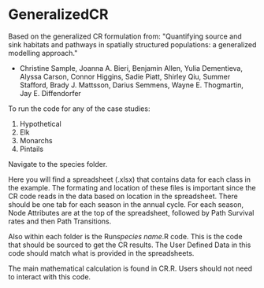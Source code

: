 # GeneralizedCR
Based on the generalized CR formulation from: 
"Quantifying source and sink habitats and pathways in spatially structured populations: a generalized modelling approach." 
 - Christine Sample, Joanna A. Bieri, Benjamin Allen, Yulia Dementieva, Alyssa Carson, Connor Higgins, Sadie Piatt, Shirley Qiu, Summer Stafford, Brady J. Mattsson, Darius Semmens, Wayne E. Thogmartin, Jay E. Diffendorfer
 
To run the code for any of the case studies:

1. Hypothetical
2. Elk
3. Monarchs
4. Pintails

Navigate to the species folder. 

Here you will find a spreadsheet (.xlsx) that contains data for each class in the example. The formating and location of these files is important since the CR code reads in the data based on location in the spreadsheet. There should be one tab for each season in the annual cycle. For each season, Node Attributes are at the top of the spreadsheet, followed by Path Survival rates and then Path Transitions.  

Also within each folder is the Run*species name*.R code. This is the code that should be sourced to get the CR results. The User Defined Data in this code should match what is provided in the spreadsheets.
 
 
 
The main mathematical calculation is found in CR.R. Users should not need to interact with this code.
